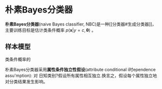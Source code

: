 # 朴素Bayes分类器

**朴素Bayes分类器**(naive Bayes classifier, NBC)是一种[[分类器#生成分类器]]，主要训练目标是估计类条件概率 $p(\boldsymbol{x}|y=c,\boldsymbol{\theta})$ 。

## 样本模型

类条件概率的

朴素Bayes分类器采用**属性条件独立性假设**(attribute conditional i时ependence assu'mption): 对
日知类别?假设所有属性相互独立.换言之，假设每个属性独立地对分类结果发生影响。